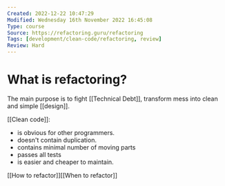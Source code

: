 ```yaml
---
Created: 2022-12-22 10:47:29
Modified: Wednesday 16th November 2022 16:45:08
Type: course
Source: https://refactoring.guru/refactoring
Tags: [development/clean-code/refactoring, review]
Review: Hard
---
```


# What is refactoring?

The main purpose is to fight [[Technical Debt]], transform mess into clean and simple [[design]].

[[Clean code]]:
- is obvious for other programmers.
- doesn't contain duplication.
- contains minimal number of moving parts
- passes all tests
- is easier and cheaper to maintain.

[[How to refactor]][[When to refactor]]